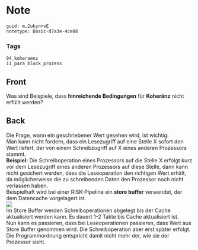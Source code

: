 # Note
```
guid: m,2ukyn+vE
notetype: Basic-d7a3e-4ce08
```

### Tags
```
04_koheraenz
11_para_block_prozess
```

## Front
Was sind Beispiele, dass <b>hinreichende Bedingungen</b> für
<b>Koheränz</b> nicht erfüllt werden?

## Back
<div>
  Die Frage, wann ein geschriebener Wert gesehen wird, ist wichtig:
</div>
<div>
  Man kann nicht fordern, dass ein Lesezugriff auf eine Stelle X
  sofort den Wert liefert, der von einem Schreibzugriff auf X eines
  anderen Prozessors stammt.
</div>
<div>
  <b>Beispiel:</b> Die Schreiboperation eines Prozessors auf die
  Stelle X erfolgt kurz vor dem Lesezugriff eines anderen
  Prozessors auf diese Stelle, dann kann nicht gesichert werden,
  dass die Leseoperation den richtigen Wert erhält, da
  möglicherweise die zu schreibenden Daten den Prozessor noch nicht
  verlassen haben.
</div>
<div>
  Beispielhaft wird bei einer RISK-Pipeline ein <b>store buffer</b>
  verwendet, der dem Datencache vorgelagert ist.
</div>
<div><img src="25751457.png"></div>
<div>
  Im Store Buffer werden Schreiboperationen abgelegt bis der Cache
  aktualisiert werden kann. Es dauert 1-2 Takte bis Cache
  aktualisiert ist.
</div>
<div>
  Nun kann es passieren, dass bei Leseoperationen passieren, dass
  Wert aus Store Buffer genommen wird. Die Schreiboperation aber
  erst später erfolgt.
</div>
<div>
  Die Programmordnung entspricht damit nicht mehr der, wie sie der
  Prozessor sieht.
</div>
